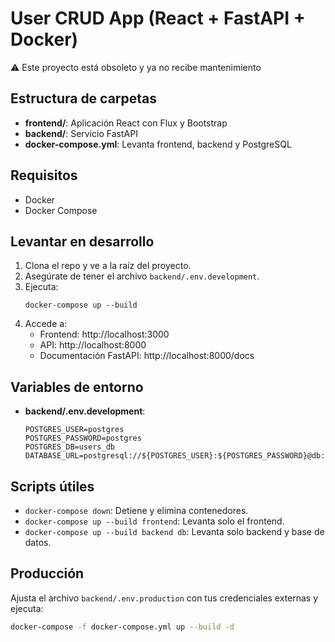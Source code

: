 # User CRUD App (React + FastAPI + Docker)
⚠️ Este proyecto está obsoleto y ya no recibe mantenimiento
## Estructura de carpetas

- **frontend/**: Aplicación React con Flux y Bootstrap
- **backend/**: Servicio FastAPI
- **docker-compose.yml**: Levanta frontend, backend y PostgreSQL

## Requisitos

- Docker
- Docker Compose

## Levantar en desarrollo

1. Clona el repo y ve a la raíz del proyecto.
2. Asegúrate de tener el archivo `backend/.env.development`.
3. Ejecuta:
   ```
   docker-compose up --build
   ```
4. Accede a:
   - Frontend: http://localhost:3000
   - API: http://localhost:8000
   - Documentación FastAPI: http://localhost:8000/docs

## Variables de entorno

- **backend/.env.development**:
  ```
  POSTGRES_USER=postgres
  POSTGRES_PASSWORD=postgres
  POSTGRES_DB=users_db
  DATABASE_URL=postgresql://${POSTGRES_USER}:${POSTGRES_PASSWORD}@db:5432/${POSTGRES_DB}
  ```

## Scripts útiles

- `docker-compose down`: Detiene y elimina contenedores.
- `docker-compose up --build frontend`: Levanta solo el frontend.
- `docker-compose up --build backend db`: Levanta solo backend y base de datos.

## Producción

Ajusta el archivo `backend/.env.production` con tus credenciales externas y ejecuta:

```bash
docker-compose -f docker-compose.yml up --build -d
```
